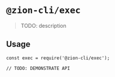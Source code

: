 # `@zion-cli/exec`

> TODO: description

## Usage

```
const exec = require('@zion-cli/exec');

// TODO: DEMONSTRATE API
```
